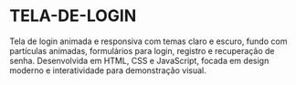 # TELA-DE-LOGIN
Tela de login animada e responsiva com temas claro e escuro, fundo com partículas animadas, formulários para login, registro e recuperação de senha. Desenvolvida em HTML, CSS e JavaScript, focada em design moderno e interatividade para demonstração visual.
